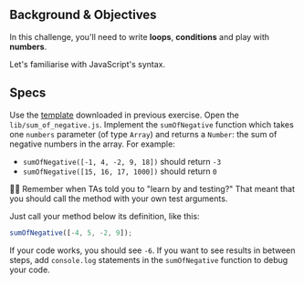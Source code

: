 ## Background & Objectives

In this challenge, you'll need to write **loops**, **conditions** and play with **numbers**.

Let's familiarise with JavaScript's syntax.

## Specs
Use the [template](https://github.com/lewagon/china-product/raw/master/02-javascript/exercises/basic-js.zip) downloaded in previous exercise. Open the `lib/sum_of_negative.js`. Implement the `sumOfNegative` function which takes one `numbers` parameter (of type `Array`) and returns a `Number`: the sum of negative numbers in the array. For example:

- `sumOfNegative([-1, 4, -2, 9, 18])` should return `-3`
- `sumOfNegative([15, 16, 17, 1000])` should return `0`

👨‍🏫 Remember when TAs told you to "learn by and testing?" That meant that you should call the method with your own test arguments.

Just call your method below its definition, like this:

```js
sumOfNegative([-4, 5, -2, 9]);
```

If your code works, you should see `-6`. If you want to see results in between steps, add `console.log` statements in the `sumOfNegative` function to debug your code.
